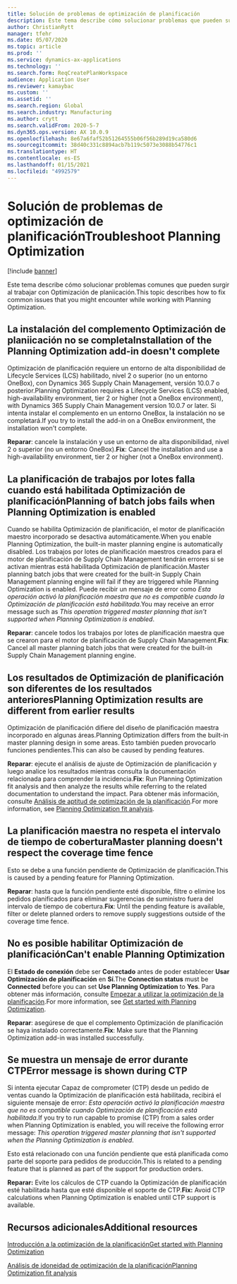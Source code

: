```yaml
---
title: Solución de problemas de optimización de planificación
description: Este tema describe cómo solucionar problemas que pueden surgir al trabajar con Optimización de planiicación.
author: ChristianRytt
manager: tfehr
ms.date: 05/07/2020
ms.topic: article
ms.prod: ''
ms.service: dynamics-ax-applications
ms.technology: ''
ms.search.form: ReqCreatePlanWorkspace
audience: Application User
ms.reviewer: kamaybac
ms.custom: ''
ms.assetid: ''
ms.search.region: Global
ms.search.industry: Manufacturing
ms.author: crytt
ms.search.validFrom: 2020-5-7
ms.dyn365.ops.version: AX 10.0.9
ms.openlocfilehash: 8e67a6faf52b51264555b06f56b289d19ca580d6
ms.sourcegitcommit: 38d40c331c8894acb7b119c5073e3088b54776c1
ms.translationtype: HT
ms.contentlocale: es-ES
ms.lasthandoff: 01/15/2021
ms.locfileid: "4992579"
---
```

# <a name="troubleshoot-planning-optimization"></a><span data-ttu-id="f3bde-103">Solución de problemas de optimización de planificación</span><span class="sxs-lookup"><span data-stu-id="f3bde-103">Troubleshoot Planning Optimization</span></span> 

[!include [banner](../../includes/banner.md)]

<span data-ttu-id="f3bde-104">Este tema describe cómo solucionar problemas comunes que pueden surgir al trabajar con Optimización de planiicación.</span><span class="sxs-lookup"><span data-stu-id="f3bde-104">This topic describes how to fix common issues that you might encounter while working with Planning Optimization.</span></span>

## <a name="installation-of-the-planning-optimization-add-in-doesnt-complete"></a><span data-ttu-id="f3bde-105">La instalación del complemento Optimización de planiicación no se completa</span><span class="sxs-lookup"><span data-stu-id="f3bde-105">Installation of the Planning Optimization add-in doesn't complete</span></span>

<span data-ttu-id="f3bde-106">Optimización de planificación requiere un entorno de alta disponibilidad de Lifecycle Services (LCS) habilitado, nivel 2 o superior (no un entorno OneBox), con Dynamics 365 Supply Chain Management, versión 10.0.7 o posterior.</span><span class="sxs-lookup"><span data-stu-id="f3bde-106">Planning Optimization requires a Lifecycle Services (LCS) enabled, high-availability environment, tier 2 or higher (not a OneBox environment), with Dynamics 365 Supply Chain Management version 10.0.7 or later.</span></span> <span data-ttu-id="f3bde-107">Si intenta instalar el complemento en un entorno OneBox, la instalación no se completará.</span><span class="sxs-lookup"><span data-stu-id="f3bde-107">If you try to install the add-in on a OneBox environment, the installation won't complete.</span></span>

<span data-ttu-id="f3bde-108">**Reparar**: cancele la instalación y use un entorno de alta disponibilidad, nivel 2 o superior (no un entorno OneBox).</span><span class="sxs-lookup"><span data-stu-id="f3bde-108">**Fix**: Cancel the installation and use a high-availability environment, tier 2 or higher (not a OneBox environment).</span></span>

## <a name="planning-of-batch-jobs-fails-when-planning-optimization-is-enabled"></a><span data-ttu-id="f3bde-109">La planificación de trabajos por lotes falla cuando está habilitada Optimización de planificación</span><span class="sxs-lookup"><span data-stu-id="f3bde-109">Planning of batch jobs fails when Planning Optimization is enabled</span></span>

<span data-ttu-id="f3bde-110">Cuando se habilita Optimización de planificación, el motor de planificación maestro incorporado se desactiva automáticamente.</span><span class="sxs-lookup"><span data-stu-id="f3bde-110">When you enable Planning Optimization, the built-in master planning engine is automatically disabled.</span></span> <span data-ttu-id="f3bde-111">Los trabajos por lotes de planificación maestros creados para el motor de planificación de Supply Chain Management tendrán errores si se activan mientras está habilitada Optimización de planificación.</span><span class="sxs-lookup"><span data-stu-id="f3bde-111">Master planning batch jobs that were created for the built-in Supply Chain Management planning engine will fail if they are triggered while Planning Optimization is enabled.</span></span> <span data-ttu-id="f3bde-112">Puede recibir un mensaje de error como *Esta operación activó la planificación maestra que no es compatible cuando la Optimización de planificación está habilitada*.</span><span class="sxs-lookup"><span data-stu-id="f3bde-112">You may receive an error message such as *This operation triggered master planning that isn't supported when Planning Optimization is enabled*.</span></span>

<span data-ttu-id="f3bde-113">**Reparar**: cancele todos los trabajos por lotes de planificación maestra que se crearon para el motor de planificación de Supply Chain Management.</span><span class="sxs-lookup"><span data-stu-id="f3bde-113">**Fix**: Cancel all master planning batch jobs that were created for the built-in Supply Chain Management planning engine.</span></span>

## <a name="planning-optimization-results-are-different-from-earlier-results"></a><span data-ttu-id="f3bde-114">Los resultados de Optimización de planificación son diferentes de los resultados anteriores</span><span class="sxs-lookup"><span data-stu-id="f3bde-114">Planning Optimization results are different from earlier results</span></span>

<span data-ttu-id="f3bde-115">Optimización de planificación difiere del diseño de planificación maestra incorporado en algunas áreas.</span><span class="sxs-lookup"><span data-stu-id="f3bde-115">Planning Optimization differs from the built-in master planning design in some areas.</span></span> <span data-ttu-id="f3bde-116">Esto también pueden provocarlo funciones pendientes.</span><span class="sxs-lookup"><span data-stu-id="f3bde-116">This can also be caused by pending features.</span></span>

<span data-ttu-id="f3bde-117">**Reparar**: ejecute el análisis de ajuste de Optimización de planificación y luego analice los resultados mientras consulta la documentación relacionada para comprender la incidencia.</span><span class="sxs-lookup"><span data-stu-id="f3bde-117">**Fix**: Run Planning Optimization fit analysis and then analyze the results while referring to the related documentation to understand the impact.</span></span> <span data-ttu-id="f3bde-118">Para obtener más información, consulte [Análisis de aptitud de optimización de la planificación](planning-optimization-fit-analysis.md).</span><span class="sxs-lookup"><span data-stu-id="f3bde-118">For more information, see [Planning Optimization fit analysis](planning-optimization-fit-analysis.md).</span></span>

## <a name="master-planning-doesnt-respect-the-coverage-time-fence"></a><span data-ttu-id="f3bde-119">La planificación maestra no respeta el intervalo de tiempo de cobertura</span><span class="sxs-lookup"><span data-stu-id="f3bde-119">Master planning doesn't respect the coverage time fence</span></span>

<span data-ttu-id="f3bde-120">Esto se debe a una función pendiente de Optimización de planificación.</span><span class="sxs-lookup"><span data-stu-id="f3bde-120">This is caused by a pending feature for Planning Optimization.</span></span>

<span data-ttu-id="f3bde-121">**Reparar**: hasta que la función pendiente esté disponible, filtre o elimine los pedidos planificados para eliminar sugerencias de suministro fuera del intervalo de tiempo de cobertura.</span><span class="sxs-lookup"><span data-stu-id="f3bde-121">**Fix**: Until the pending feature is available, filter or delete planned orders to remove supply suggestions outside of the coverage time fence.</span></span>

## <a name="cant-enable-planning-optimization"></a><span data-ttu-id="f3bde-122">No es posible habilitar Optimización de planificación</span><span class="sxs-lookup"><span data-stu-id="f3bde-122">Can't enable Planning Optimization</span></span>

<span data-ttu-id="f3bde-123">El **Estado de conexión** debe ser **Conectado** antes de poder establecer **Usar Optimización de planificación** en **Sí**.</span><span class="sxs-lookup"><span data-stu-id="f3bde-123">The **Connection status** must be **Connected** before you can set **Use Planning Optimization** to **Yes**.</span></span> <span data-ttu-id="f3bde-124">Para obtener más información, consulte [Empezar a utilizar la optimización de la planificación](get-started.md).</span><span class="sxs-lookup"><span data-stu-id="f3bde-124">For more information, see [Get started with Planning Optimization](get-started.md).</span></span>

<span data-ttu-id="f3bde-125">**Reparar**: asegúrese de que el complemento Optimización de planificación se haya instalado correctamente.</span><span class="sxs-lookup"><span data-stu-id="f3bde-125">**Fix**: Make sure that the Planning Optimization add-in was installed successfully.</span></span>

## <a name="error-message-is-shown-during-ctp"></a><span data-ttu-id="f3bde-126">Se muestra un mensaje de error durante CTP</span><span class="sxs-lookup"><span data-stu-id="f3bde-126">Error message is shown during CTP</span></span>

<span data-ttu-id="f3bde-127">Si intenta ejecutar Capaz de comprometer (CTP) desde un pedido de ventas cuando la Optimización de planificación está habilitada, recibirá el siguiente mensaje de error: *Esta operación activó la planificación maestra que no es compatible cuando Optimización de planificación está habilitada*.</span><span class="sxs-lookup"><span data-stu-id="f3bde-127">If you try to run capable to promise (CTP) from a sales order when Planning Optimization is enabled, you will receive the following error message: *This operation triggered master planning that isn't supported when the Planning Optimization is enabled*.</span></span>

<span data-ttu-id="f3bde-128">Esto está relacionado con una función pendiente que está planificada como parte del soporte para pedidos de producción.</span><span class="sxs-lookup"><span data-stu-id="f3bde-128">This is related to a pending feature that is planned as part of the support for production orders.</span></span>

<span data-ttu-id="f3bde-129">**Reparar:** Evite los cálculos de CTP cuando la Optimización de planificación esté habilitada hasta que esté disponible el soporte de CTP.</span><span class="sxs-lookup"><span data-stu-id="f3bde-129">**Fix:** Avoid CTP calculations when Planning Optimization is enabled until CTP support is available.</span></span>

## <a name="additional-resources"></a><span data-ttu-id="f3bde-130">Recursos adicionales</span><span class="sxs-lookup"><span data-stu-id="f3bde-130">Additional resources</span></span>

[<span data-ttu-id="f3bde-131">Introducción a la optimización de la planificación</span><span class="sxs-lookup"><span data-stu-id="f3bde-131">Get started with Planning Optimization</span></span>](get-started.md)

[<span data-ttu-id="f3bde-132">Análisis de idoneidad de optimización de la planificación</span><span class="sxs-lookup"><span data-stu-id="f3bde-132">Planning Optimization fit analysis</span></span>](planning-optimization-fit-analysis.md)
